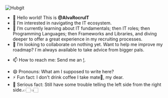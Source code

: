 
![Hubgit](https://github.com/user-attachments/assets/acded6b3-2e13-4526-af8b-317bee8a47a1) 
- 👋 Hello world! This is <b>@AlvaRocruIT</b>
- 👀 I’m interested in navigating the IT ecosystem.
- 🌱 I’m currently learning about IT fundamentals; then IT roles; then Programming Languages; then Frameworks and Libraries, and diving deeper to offer a great experience in my recruiting processes.
- 💞️ I’m looking to collaborate on nothing yet. Want to help me improve my roadmap? I´m always available to take advice from bigger pals.
- <p>
  📫 How to reach me: Send me an
  <a
    href="alvargash90@gmail.com"
    title="e-mail"
    >!</a
  >.
</p>


- 😄 Pronouns:  What am I supposed to write here?
- ⚡ Fun fact: I don't drink coffee I take mate🧉, my dear.
- 🧐 Serious fact: Still have some trouble telling the left side from the right side.👉🏻👈🏻
  

<!---
AlvaRocruIT/AlvaRocruIT is a ✨ special ✨ repository because its `README.md` (this file) appears on your GitHub profile.
You can click the Preview link to take a look at your changes.
--->
